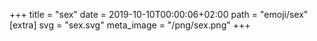 +++
title = "sex"
date = 2019-10-10T00:00:06+02:00
path = "emoji/sex"
[extra]
svg = "sex.svg"
meta_image = "/png/sex.png"
+++
